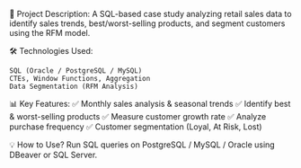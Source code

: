 🚀 Project Description:
A SQL-based case study analyzing retail sales data to identify sales trends, best/worst-selling products, and segment customers using the RFM model.

🛠 Technologies Used:

    SQL (Oracle / PostgreSQL / MySQL)
    CTEs, Window Functions, Aggregation
    Data Segmentation (RFM Analysis)

📊 Key Features:
✅ Monthly sales analysis & seasonal trends
✅ Identify best & worst-selling products
✅ Measure customer growth rate
✅ Analyze purchase frequency
✅ Customer segmentation (Loyal, At Risk, Lost)

💡 How to Use?
Run SQL queries on PostgreSQL / MySQL / Oracle using DBeaver or SQL Server.
